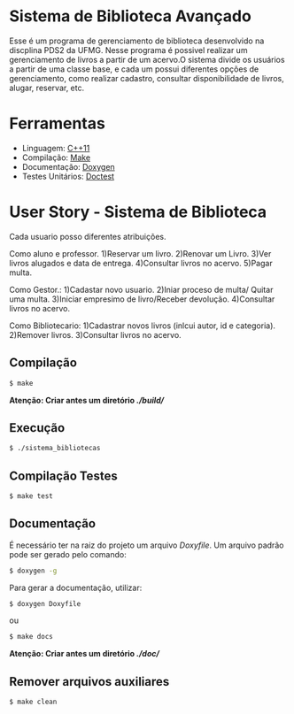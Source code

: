 # Sistema de Biblioteca Avançado
Esse é um programa de gerenciamento de biblioteca desenvolvido na discplina PDS2 da UFMG. Nesse programa é possivel realizar um gerenciamento de livros a partir de um acervo.O sistema divide os usuários a partir de uma classe base, e cada um possui diferentes opções de gerenciamento, como realizar cadastro, consultar disponibilidade de livros, alugar, reservar, etc.

# Ferramentas

* Linguagem: [C++11](https://cplusplus.com/doc/)
* Compilação: [Make](https://www.gnu.org/software/make/)
* Documentação: [Doxygen](https://doxygen.nl/)
* Testes Unitários: [Doctest](https://github.com/doctest/doctest)

# User Story - Sistema de Biblioteca
Cada usuario posso diferentes atribuições.

Como aluno e professor.
1)Reservar um livro.
2)Renovar um Livro.
3)Ver livros alugados e data de entrega.
4)Consultar livros no acervo.
5)Pagar multa.

Como Gestor.:
1)Cadastar novo usuario.
2)Iniar proceso de multa/ Quitar uma multa.
3)Iniciar empresimo de livro/Receber devolução.
4)Consultar livros no acervo.

Como Bibliotecario:
1)Cadastrar novos livros (inlcui autor, id e categoria).
2)Remover livros.
3)Consultar livros no acervo.



## **Compilação**

```bash
$ make
```
**Atenção: Criar antes um diretório _./build/_**

## **Execução**

```bash
$ ./sistema_bibliotecas
```

## **Compilação Testes**

```bash
$ make test
```

## **Documentação**

É necessário ter na raiz do projeto um arquivo _Doxyfile_. Um arquivo padrão pode ser gerado pelo comando:
```bash
$ doxygen -g
```

Para gerar a documentação, utilizar:

```bash
$ doxygen Doxyfile
```
ou
```bash
$ make docs
```

**Atenção: Criar antes um diretório _./doc/_**

## **Remover arquivos auxiliares**
```bash
$ make clean
```
